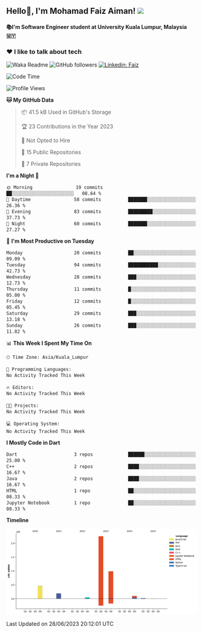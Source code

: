 <h2> Hello👋, I'm Mohamad Faiz Aiman! <img src="https://media.giphy.com/media/12oufCB0MyZ1Go/giphy.gif" width="50"></h2>

#### 📚I'm Software Engineer student at University Kuala Lumpur, Malaysia 🇲🇾
###  ❤️ I like to talk about tech 


![Waka Readme](https://github.com/anmol098/anmol098/workflows/Waka%20Readme/badge.svg)
![GitHub followers](https://img.shields.io/github/followers/faizaiman?label=Follow&style=social)
[![Linkedin: Faiz](https://img.shields.io/badge/-Faiz-blue?style=flat-square&logo=Linkedin&logoColor=white&link=https://www.linkedin.com/in/mohamad-faiz-aiman-623747192/)](https://www.linkedin.com/in/mohamad-faiz-aiman-623747192/)

<!--START_SECTION:waka-->
![Code Time](http://img.shields.io/badge/Code%20Time-122%20hrs%2012%20mins-blue)

![Profile Views](http://img.shields.io/badge/Profile%20Views-0-blue)

**🐱 My GitHub Data** 

> 📦 41.5 kB Used in GitHub's Storage 
 > 
> 🏆 23 Contributions in the Year 2023
 > 
> 🚫 Not Opted to Hire
 > 
> 📜 15 Public Repositories 
 > 
> 🔑 7 Private Repositories 
 > 
**I'm a Night 🦉** 

```text
🌞 Morning                19 commits          ██░░░░░░░░░░░░░░░░░░░░░░░   08.64 % 
🌆 Daytime                58 commits          ███████░░░░░░░░░░░░░░░░░░   26.36 % 
🌃 Evening                83 commits          █████████░░░░░░░░░░░░░░░░   37.73 % 
🌙 Night                  60 commits          ███████░░░░░░░░░░░░░░░░░░   27.27 % 
```
📅 **I'm Most Productive on Tuesday** 

```text
Monday                   20 commits          ██░░░░░░░░░░░░░░░░░░░░░░░   09.09 % 
Tuesday                  94 commits          ███████████░░░░░░░░░░░░░░   42.73 % 
Wednesday                28 commits          ███░░░░░░░░░░░░░░░░░░░░░░   12.73 % 
Thursday                 11 commits          █░░░░░░░░░░░░░░░░░░░░░░░░   05.00 % 
Friday                   12 commits          █░░░░░░░░░░░░░░░░░░░░░░░░   05.45 % 
Saturday                 29 commits          ███░░░░░░░░░░░░░░░░░░░░░░   13.18 % 
Sunday                   26 commits          ███░░░░░░░░░░░░░░░░░░░░░░   11.82 % 
```


📊 **This Week I Spent My Time On** 

```text
🕑︎ Time Zone: Asia/Kuala_Lumpur

💬 Programming Languages: 
No Activity Tracked This Week

🔥 Editors: 
No Activity Tracked This Week

🐱‍💻 Projects: 
No Activity Tracked This Week

💻 Operating System: 
No Activity Tracked This Week
```

**I Mostly Code in Dart** 

```text
Dart                     3 repos             ██████░░░░░░░░░░░░░░░░░░░   25.00 % 
C++                      2 repos             ████░░░░░░░░░░░░░░░░░░░░░   16.67 % 
Java                     2 repos             ████░░░░░░░░░░░░░░░░░░░░░   16.67 % 
HTML                     1 repo              ██░░░░░░░░░░░░░░░░░░░░░░░   08.33 % 
Jupyter Notebook         1 repo              ██░░░░░░░░░░░░░░░░░░░░░░░   08.33 % 
```



**Timeline**

![Lines of Code chart](https://raw.githubusercontent.com/faizaiman/faizaiman/main/assets/bar_graph.png)


 Last Updated on 28/06/2023 20:12:01 UTC
<!--END_SECTION:waka-->
